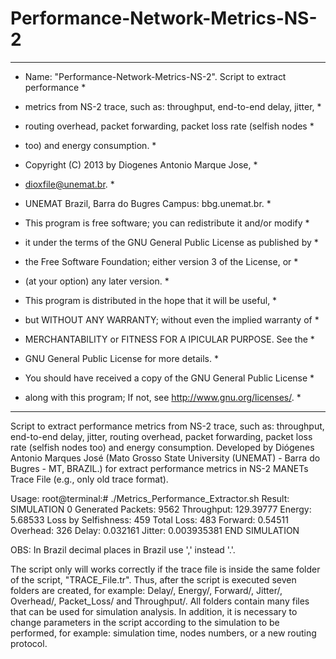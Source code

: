 # Performance-Network-Metrics-NS-2
  ***************************************************************************
  * Name: "Performance-Network-Metrics-NS-2". Script to extract performance *
  * metrics from NS-2 trace, such as: throughput, end-to-end delay, jitter, *
  * routing overhead, packet forwarding, packet loss rate (selfish nodes    *
  * too) and energy consumption.                                            *
  
  *   Copyright (C) 2013 by Diogenes Antonio Marque Jose,                   *
  *   dioxfile@unemat.br.                                                   *
  *   UNEMAT Brazil, Barra do Bugres Campus: bbg.unemat.br.                 *
  
  *   This program is free software; you can redistribute it and/or modify  *
  *   it under the terms of the GNU General Public License as published by  *
  *   the Free Software Foundation; either version 3 of the License, or     *
  *   (at your option) any later version.                                   *
 
  *   This program is distributed in the hope that it will be useful,       *
  *   but WITHOUT ANY WARRANTY; without even the implied warranty of        *
  *   MERCHANTABILITY or FITNESS FOR A IPICULAR PURPOSE.  See the           *
  *   GNU General Public License for more details.                          *
  
  *   You should have received a copy of the GNU General Public License     *
  *   along with this program; If not, see <http://www.gnu.org/licenses/>.  * 
  ***************************************************************************


  Script to extract performance metrics from NS-2 trace, such as: throughput, end-to-end delay, jitter, routing overhead, packet forwarding, packet loss rate (selfish nodes too) and energy consumption.
  Developed by Diógenes Antonio Marques José (Mato Grosso State University (UNEMAT) - Barra do Bugres - MT, BRAZIL.) for extract performance metrics in NS-2 MANETs Trace File (e.g., only old trace format).

Usage: root@terminal:# ./Metrics_Performance_Extractor.sh
Result: 
  SIMULATION 0
  Generated Packets:
  9562
  Throughput:
  129.39777
  Energy:
  5.68533
  Loss by Selfishness:
  459
  Total Loss:
  483
  Forward:
  0.54511
  Overhead:
  326
  Delay:
  0.032161
  Jitter:
  0.003935381
  END SIMULATION
  
  OBS: In Brazil decimal places in Brazil use ',' instead '.'.
  
  The script only will works correctly if the trace file is inside the same folder of the script, "TRACE_File.tr". Thus, after the script is executed seven folders are created, for example: Delay/, Energy/, Forward/, Jitter/, Overhead/, Packet_Loss/ and Throughput/. All folders contain many files that can be used for simulation analysis. In addition, it is necessary to change parameters in the script according to the simulation to be performed, for example: simulation time, nodes numbers, or a new routing protocol.
